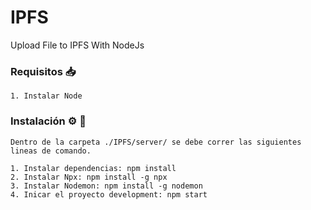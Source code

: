 # IPFS
Upload File to IPFS With NodeJs

### Requisitos 📥

```
1. Instalar Node
```

### Instalación ⚙ 💽

```
Dentro de la carpeta ./IPFS/server/ se debe correr las siguientes lineas de comando.

1. Instalar dependencias: npm install
2. Instalar Npx: npm install -g npx
3. Instalar Nodemon: npm install -g nodemon
4. Inicar el proyecto development: npm start
```
